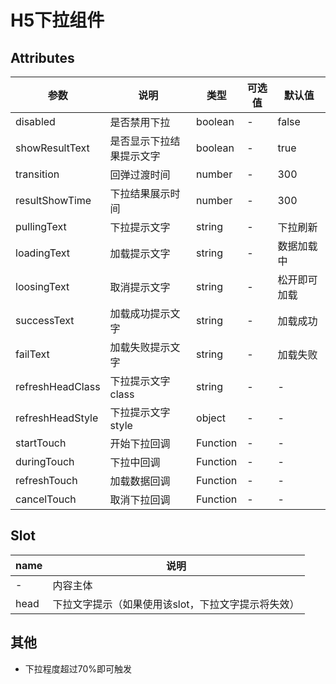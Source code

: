 # H5下拉组件

## Attributes
| 参数 | 说明 | 类型 | 可选值 | 默认值 |
|---|---|---|---|---|
| disabled | 是否禁用下拉 | boolean | - | false |
| showResultText | 是否显示下拉结果提示文字 | boolean | - | true |
| transition | 回弹过渡时间 | number | - | 300 |
| resultShowTime | 下拉结果展示时间 | number | - | 300 |
| pullingText | 下拉提示文字 | string | - | 下拉刷新 |
| loadingText | 加载提示文字 | string | - | 数据加载中 |
| loosingText | 取消提示文字 | string | - | 松开即可加载 |
| successText | 加载成功提示文字 | string | - | 加载成功 |
| failText | 加载失败提示文字 | string | - | 加载失败 |
| refreshHeadClass | 下拉提示文字class | string | - | - |
| refreshHeadStyle | 下拉提示文字style | object | - | - |
| startTouch | 开始下拉回调 | Function | - | - |
| duringTouch | 下拉中回调 | Function | - | - |
| refreshTouch | 加载数据回调 | Function | - | - |
| cancelTouch | 取消下拉回调 | Function | - | - |

## Slot
| name | 说明 |
|---|---|
| - | 内容主体 |
| head | 下拉文字提示（如果使用该slot，下拉文字提示将失效） |

## 其他
- 下拉程度超过70%即可触发